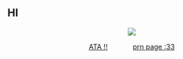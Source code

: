 ## HI

<div align="center">

![](https://i.pinimg.com/736x/99/7c/e9/997ce9a684ed0604440176be13390111.jpg)

[ATA !!](https://zombii.atabook.org)⠀⠀⠀⠀⠀[prn page :33](https://en.pronouns.page/@zombiimedic)
